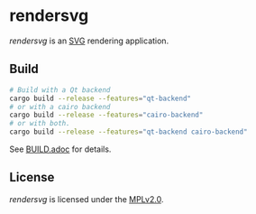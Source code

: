 # rendersvg

*rendersvg* is an [SVG](https://en.wikipedia.org/wiki/Scalable_Vector_Graphics) rendering application.

## Build

```bash
# Build with a Qt backend
cargo build --release --features="qt-backend"
# or with a cairo backend
cargo build --release --features="cairo-backend"
# or with both.
cargo build --release --features="qt-backend cairo-backend"
```

See [BUILD.adoc](../../BUILD.adoc) for details.

## License

*rendersvg* is licensed under the [MPLv2.0](https://www.mozilla.org/en-US/MPL/).
